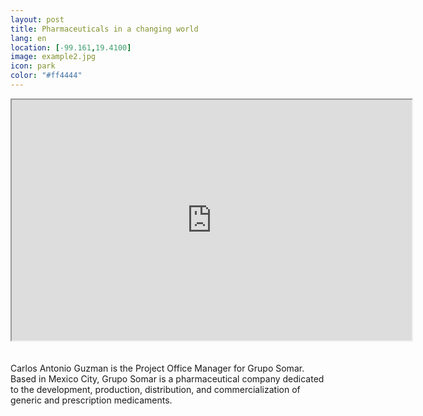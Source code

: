 ```yaml
--- 
layout: post 
title: Pharmaceuticals in a changing world
lang: en
location: [-99.161,19.4100]
image: example2.jpg
icon: park
color: "#ff4444"
--- 
```


<p>
	<iframe src="https://docs.google.com/file/d/0B8U6aNxb0RPtN2ZwbTR5bFA2RTg/preview" width="640" height="385"></iframe><br><br><br>
	Carlos Antonio Guzman is the Project Office Manager for Grupo Somar. Based in Mexico City, Grupo Somar is a pharmaceutical company dedicated to the development, production, distribution, and commercialization of generic and prescription medicaments. 
</p>


